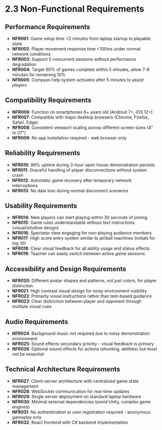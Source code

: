# 2.3 Non-Functional Requirements

## Performance Requirements
- **NFR001**: Game setup time <2 minutes from laptop startup to playable state
- **NFR002**: Player movement response time <100ms under normal network conditions
- **NFR003**: Support 5 concurrent sessions without performance degradation
- **NFR004**: Target 90% of games complete within 5 minutes, allow 7-8 minutes for remaining 10%
- **NFR005**: Compass help system activates after 5 minutes to assist players

## Compatibility Requirements  
- **NFR006**: Function on smartphones 6+ years old (Android 7+, iOS 12+)
- **NFR007**: Compatible with major desktop browsers (Chrome, Firefox, Safari, Edge)
- **NFR008**: Consistent viewport scaling across different screen sizes (4" to 27")
- **NFR009**: No app installation required - web browser only

## Reliability Requirements
- **NFR010**: 99% uptime during 3-hour open house demonstration periods  
- **NFR011**: Graceful handling of player disconnections without system crash
- **NFR012**: Automatic game recovery after temporary network interruptions
- **NFR013**: No data loss during normal disconnect scenarios

## Usability Requirements
- **NFR014**: New players can start playing within 30 seconds of joining
- **NFR015**: Game rules understandable without text instructions (visual/intuitive design)
- **NFR016**: Spectator view engaging for non-playing audience members
- **NFR017**: High score entry system similar to pinball machines (initials for top 10)
- **NFR018**: Clear visual feedback for all ability usage and status effects
- **NFR019**: Teacher can easily switch between active game sessions

## Accessibility and Design Requirements
- **NFR020**: Different avatar shapes and patterns, not just colors, for player distinction
- **NFR021**: High contrast visual design for noisy environment visibility
- **NFR022**: Primarily visual instructions rather than text-based guidance
- **NFR023**: Clear distinction between player and opponent through multiple visual cues

## Audio Requirements
- **NFR024**: Background music not required due to noisy demonstration environment
- **NFR025**: Sound effects secondary priority - visual feedback is primary
- **NFR026**: Optional sound effects for actions (shooting, abilities) but must not be essential

## Technical Architecture Requirements
- **NFR027**: Client-server architecture with centralized game state management  
- **NFR028**: WebSocket communication for real-time updates
- **NFR029**: Single server deployment on standard laptop hardware
- **NFR030**: Minimal external dependencies (avoid Unity, complex game engines)
- **NFR031**: No authentication or user registration required - anonymous gameplay only
- **NFR032**: React frontend with C# backend implementation